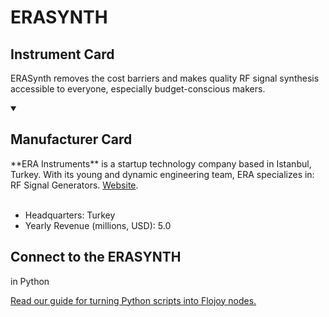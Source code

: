 
# ERASYNTH


## Instrument Card

ERASynth removes the cost barriers and makes quality RF signal synthesis accessible to everyone, especially budget-conscious makers.

<details open>
<summary><h2>Manufacturer Card</h2></summary>
**ERA Instruments** is a startup technology company based in Istanbul, Turkey. With its young and dynamic engineering team, ERA specializes in: RF Signal Generators. <a href="https://erainstruments.com/#home">Website</a>.
<br></br>
<ul>
  <li>Headquarters: Turkey</li>
  <li>Yearly Revenue (millions, USD): 5.0</li>
</ul>
</details>

## Connect to the ERASYNTH
 in Python

[Read our guide for turning Python scripts into Flojoy nodes.](https://docs.flojoy.ai/custom-nodes/creating-custom-node/)


